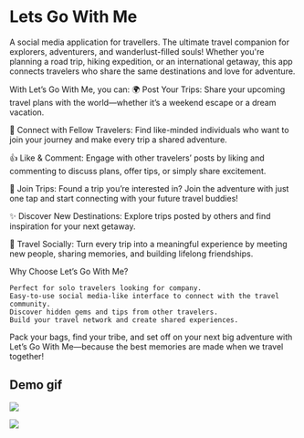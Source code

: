 # Lets Go With Me

A social media application for travellers. The ultimate travel companion for explorers, adventurers, and wanderlust-filled souls! Whether you're planning a road trip, hiking expedition, or an international getaway, this app connects travelers who share the same destinations and love for adventure.

With Let’s Go With Me, you can:
🌍 Post Your Trips: Share your upcoming travel plans with the world—whether it’s a weekend escape or a dream vacation.

👥 Connect with Fellow Travelers: Find like-minded individuals who want to join your journey and make every trip a shared adventure.

👍 Like & Comment: Engage with other travelers’ posts by liking and commenting to discuss plans, offer tips, or simply share excitement.

🛫 Join Trips: Found a trip you’re interested in? Join the adventure with just one tap and start connecting with your future travel buddies!

✨ Discover New Destinations: Explore trips posted by others and find inspiration for your next getaway.

🚀 Travel Socially: Turn every trip into a meaningful experience by meeting new people, sharing memories, and building lifelong friendships.

Why Choose Let’s Go With Me?

    Perfect for solo travelers looking for company.
    Easy-to-use social media-like interface to connect with the travel community.
    Discover hidden gems and tips from other travelers.
    Build your travel network and create shared experiences.

Pack your bags, find your tribe, and set off on your next big adventure with Let’s Go With Me—because the best memories are made when we travel together!

## Demo gif
![](https://github.com/divyanshuverma72/letsGoWithMe/blob/master/lets_go_with_me_part_one.gif)

![](https://github.com/divyanshuverma72/letsGoWithMe/blob/master/lets_go_with_me_part_two.gif)
